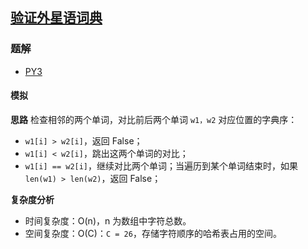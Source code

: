 ## [验证外星语词典](https://leetcode.cn/problems/verifying-an-alien-dictionary/)

### 题解
+ [PY3](../../py3/1024/953.py)

#### 模拟
**思路**
检查相邻的两个单词，对比前后两个单词 `w1，w2` 对应位置的字典序：
+ `w1[i] > w2[i]`，返回 False；
+ `w1[i] < w2[i]`，跳出这两个单词的对比；
+ `w1[i] == w2[i]`，继续对比两个单词；当遍历到某个单词结束时，如果 `len(w1) > len(w2)`，返回 False；

**复杂度分析**
+ 时间复杂度：O(n)，n 为数组中字符总数。
+ 空间复杂度：O(C)：`C = 26`，存储字符顺序的哈希表占用的空间。